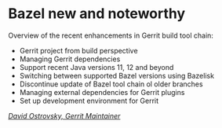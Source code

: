 # Bazel new and noteworthy

Overview of the recent enhancements in Gerrit build tool chain:

* Gerrit project from build perspective
* Managing Gerrit dependencies
* Support recent Java versions 11, 12 and beyond
* Switching between supported Bazel versions using Bazelisk
* Discontinue update of Bazel tool chain ol older branches
* Managing external dependencies for Gerrit plugins
* Set up development environment for Gerrit

*[David Ostrovsky, Gerrit Maintainer](../speakers.md#davido)*

